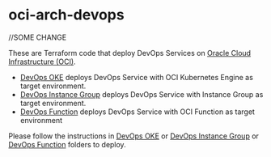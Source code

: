 # oci-arch-devops

//SOME CHANGE

These are Terraform code that deploy DevOps Services on [Oracle Cloud Infrastructure (OCI)](https://cloud.oracle.com/en_US/cloud-infrastructure).

* [DevOps OKE](devops_oke) deploys DevOps Service with OCI Kubernetes Engine as target environment.
* [DevOps Instance Group](devops_instance_group) deploys DevOps Service with Instance Group as target environment.
* [DevOps Function](devops_function) deploys DevOps Service with OCI Function as target environment


Please follow the instructions in [DevOps OKE](devops_oke) or [DevOps Instance Group](devops_instance_group) or [DevOps Function](devops_function) folders to deploy.
